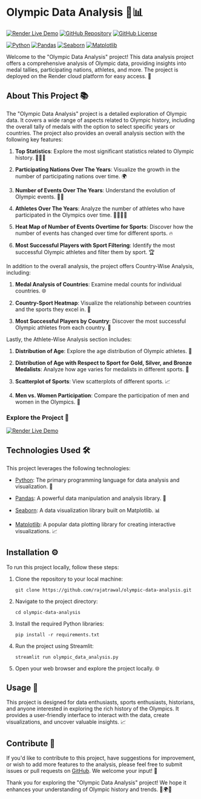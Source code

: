 # Olympic Data Analysis 🏅📊

[![Render Live Demo](https://img.shields.io/badge/🚀%20Live%20Demo-Render-brightgreen)](https://olympic-data-analysis-project.streamlit.app/)
[![GitHub Repository](https://img.shields.io/badge/GitHub%20Repo-Olympic%20Data%20Analysis-green)](https://github.com/rajatrawal/olympic-data-analysis)
[![GitHub License](https://img.shields.io/badge/license-MIT-blue.svg)](LICENSE)

[![Python](https://img.shields.io/badge/Python-3.9-blue)](https://www.python.org/)
[![Pandas](https://img.shields.io/badge/Pandas-Data%20Analysis-blue)](https://pandas.pydata.org/)
[![Seaborn](https://img.shields.io/badge/Seaborn-Data%20Visualization-blue)](https://seaborn.pydata.org/)
[![Matplotlib](https://img.shields.io/badge/Matplotlib-Data%20Visualization-blue)](https://matplotlib.org/)

Welcome to the "Olympic Data Analysis" project! This data analysis project offers a comprehensive analysis of Olympic data, providing insights into medal tallies, participating nations, athletes, and more. The project is deployed on the Render cloud platform for easy access. 🎉

## About This Project 📚

The "Olympic Data Analysis" project is a detailed exploration of Olympic data. It covers a wide range of aspects related to Olympic history, including the overall tally of medals with the option to select specific years or countries. The project also provides an overall analysis section with the following key features:

1. **Top Statistics**: Explore the most significant statistics related to Olympic history. 🥇🥈🥉

2. **Participating Nations Over The Years**: Visualize the growth in the number of participating nations over time. 🌍

3. **Number of Events Over The Years**: Understand the evolution of Olympic events. 🏋️‍♂️

4. **Athletes Over The Years**: Analyze the number of athletes who have participated in the Olympics over time. 🏃‍♀️🏃‍♂️

5. **Heat Map of Number of Events Overtime for Sports**: Discover how the number of events has changed over time for different sports. 🔥

6. **Most Successful Players with Sport Filtering**: Identify the most successful Olympic athletes and filter them by sport. 🏆

In addition to the overall analysis, the project offers Country-Wise Analysis, including:

1. **Medal Analysis of Countries**: Examine medal counts for individual countries. 🌐

2. **Country-Sport Heatmap**: Visualize the relationship between countries and the sports they excel in. 🌟

3. **Most Successful Players by Country**: Discover the most successful Olympic athletes from each country. 🌠

Lastly, the Athlete-Wise Analysis section includes:

1. **Distribution of Age**: Explore the age distribution of Olympic athletes. 🎂

2. **Distribution of Age with Respect to Sport for Gold, Silver, and Bronze Medalists**: Analyze how age varies for medalists in different sports. 🏅

3. **Scatterplot of Sports**: View scatterplots of different sports. 📈

4. **Men vs. Women Participation**: Compare the participation of men and women in the Olympics. 👫

### Explore the Project 🚀

[![Render Live Demo](https://img.shields.io/badge/🚀%20Live%20Demo-Render-brightgreen)](https://olympic-data-analysis-project.streamlit.app/)

## Technologies Used 🛠️

This project leverages the following technologies:

- [Python](https://www.python.org/): The primary programming language for data analysis and visualization. 🐍

- [Pandas](https://pandas.pydata.org/): A powerful data manipulation and analysis library. 🐼

- [Seaborn](https://seaborn.pydata.org/): A data visualization library built on Matplotlib. 📊

- [Matplotlib](https://matplotlib.org/): A popular data plotting library for creating interactive visualizations. 📈

## Installation ⚙️

To run this project locally, follow these steps:

1. Clone the repository to your local machine:

   ```shell
   git clone https://github.com/rajatrawal/olympic-data-analysis.git
   ```

2. Navigate to the project directory:

   ```shell
   cd olympic-data-analysis
   ```

3. Install the required Python libraries:

   ```shell
   pip install -r requirements.txt
   ```

4. Run the project using Streamlit:

   ```shell
   streamlit run olympic_data_analysis.py
   ```

5. Open your web browser and explore the project locally. 🌐

## Usage 🤝

This project is designed for data enthusiasts, sports enthusiasts, historians, and anyone interested in exploring the rich history of the Olympics. It provides a user-friendly interface to interact with the data, create visualizations, and uncover valuable insights. 📈


## Contribute 🤗

If you'd like to contribute to this project, have suggestions for improvement, or wish to add more features to the analysis, please feel free to submit issues or pull requests on [GitHub](https://github.com/rajatrawal/olympic-data-analysis). We welcome your input! 🚀

Thank you for exploring the "Olympic Data Analysis" project! We hope it enhances your understanding of Olympic history and trends. 🏅🌍🎉
